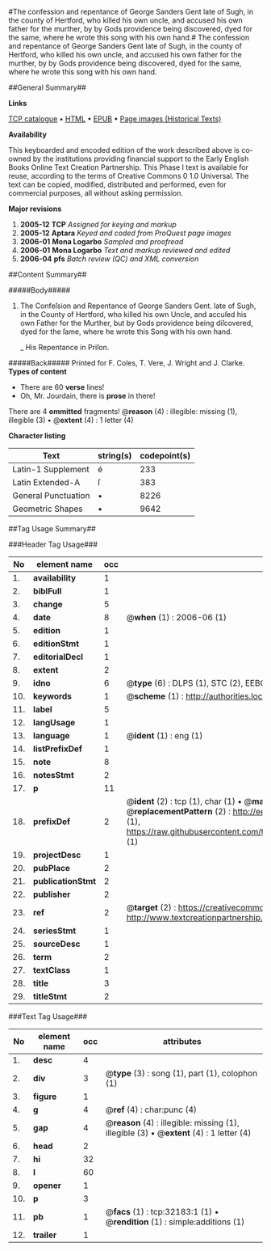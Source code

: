 #The confession and repentance of George Sanders Gent late of Sugh, in the county of Hertford, who killed his own uncle, and accused his own father for the murther, by by Gods providence being discovered, dyed for the same, where he wrote this song with his own hand.#
The confession and repentance of George Sanders Gent late of Sugh, in the county of Hertford, who killed his own uncle, and accused his own father for the murther, by by Gods providence being discovered, dyed for the same, where he wrote this song with his own hand.

##General Summary##

**Links**

[TCP catalogue](http://www.ota.ox.ac.uk/tcp/)  • 
[HTML](http://tei.it.ox.ac.uk/tcp/Texts-HTML/free/A34/A34236.html)  • 
[EPUB](http://tei.it.ox.ac.uk/tcp/Texts-EPUB/free/A34/A34236.epub) • 
[Page images (Historical Texts)](https://data.historicaltexts.jisc.ac.uk/view?pubId=eebo-99827760e&pageId=eebo-99827760e-32183-1)

**Availability**

This keyboarded and encoded edition of the
	       work described above is co-owned by the institutions
	       providing financial support to the Early English Books
	       Online Text Creation Partnership. This Phase I text is
	       available for reuse, according to the terms of Creative
	       Commons 0 1.0 Universal. The text can be copied,
	       modified, distributed and performed, even for
	       commercial purposes, all without asking permission.

**Major revisions**

1. __2005-12__ __TCP__ *Assigned for keying and markup*
1. __2005-12__ __Aptara__ *Keyed and coded from ProQuest page images*
1. __2006-01__ __Mona Logarbo__ *Sampled and proofread*
1. __2006-01__ __Mona Logarbo__ *Text and markup reviewed and edited*
1. __2006-04__ __pfs__ *Batch review (QC) and XML conversion*

##Content Summary##

#####Body#####

1. The Confeſsion and Repentance of George Sanders Gent.
late of Sugh, in the County of Hertford, who killed his own Uncle, and accuſed his
own Father for the Murther, but by Gods providence being diſcovered, dyed for the
ſame, where he wrote this Song with his own hand.

    _ His Repentance in Priſon.

#####Back#####
Printed for F. Coles, T. Vere, J. Wright and J. Clarke.
**Types of content**

  * There are 60 **verse** lines!
  * Oh, Mr. Jourdain, there is **prose** in there!

There are 4 **ommitted** fragments! 
 @__reason__ (4) : illegible: missing (1), illegible (3)  •  @__extent__ (4) : 1 letter (4)

**Character listing**


|Text|string(s)|codepoint(s)|
|---|---|---|
|Latin-1 Supplement|é|233|
|Latin Extended-A|ſ|383|
|General Punctuation|•|8226|
|Geometric Shapes|▪|9642|

##Tag Usage Summary##

###Header Tag Usage###

|No|element name|occ|attributes|
|---|---|---|---|
|1.|__availability__|1||
|2.|__biblFull__|1||
|3.|__change__|5||
|4.|__date__|8| @__when__ (1) : 2006-06 (1)|
|5.|__edition__|1||
|6.|__editionStmt__|1||
|7.|__editorialDecl__|1||
|8.|__extent__|2||
|9.|__idno__|6| @__type__ (6) : DLPS (1), STC (2), EEBO-CITATION (1), PROQUEST (1), VID (1)|
|10.|__keywords__|1| @__scheme__ (1) : http://authorities.loc.gov/ (1)|
|11.|__label__|5||
|12.|__langUsage__|1||
|13.|__language__|1| @__ident__ (1) : eng (1)|
|14.|__listPrefixDef__|1||
|15.|__note__|8||
|16.|__notesStmt__|2||
|17.|__p__|11||
|18.|__prefixDef__|2| @__ident__ (2) : tcp (1), char (1)  •  @__matchPattern__ (2) : ([0-9\-]+):([0-9IVX]+) (1), (.+) (1)  •  @__replacementPattern__ (2) : http://eebo.chadwyck.com/downloadtiff?vid=$1&page=$2 (1), https://raw.githubusercontent.com/textcreationpartnership/Texts/master/tcpchars.xml#$1 (1)|
|19.|__projectDesc__|1||
|20.|__pubPlace__|2||
|21.|__publicationStmt__|2||
|22.|__publisher__|2||
|23.|__ref__|2| @__target__ (2) : https://creativecommons.org/publicdomain/zero/1.0/ (1), http://www.textcreationpartnership.org/docs/. (1)|
|24.|__seriesStmt__|1||
|25.|__sourceDesc__|1||
|26.|__term__|2||
|27.|__textClass__|1||
|28.|__title__|3||
|29.|__titleStmt__|2||


###Text Tag Usage###

|No|element name|occ|attributes|
|---|---|---|---|
|1.|__desc__|4||
|2.|__div__|3| @__type__ (3) : song (1), part (1), colophon (1)|
|3.|__figure__|1||
|4.|__g__|4| @__ref__ (4) : char:punc (4)|
|5.|__gap__|4| @__reason__ (4) : illegible: missing (1), illegible (3)  •  @__extent__ (4) : 1 letter (4)|
|6.|__head__|2||
|7.|__hi__|32||
|8.|__l__|60||
|9.|__opener__|1||
|10.|__p__|3||
|11.|__pb__|1| @__facs__ (1) : tcp:32183:1 (1)  •  @__rendition__ (1) : simple:additions (1)|
|12.|__trailer__|1||
